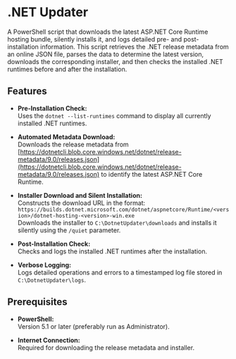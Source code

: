# .NET Updater

A PowerShell script that downloads the latest ASP.NET Core Runtime hosting bundle, silently installs it, and logs detailed pre- and post-installation information. This script retrieves the .NET release metadata from an online JSON file, parses the data to determine the latest version, downloads the corresponding installer, and then checks the installed .NET runtimes before and after the installation.

## Features

- **Pre-Installation Check:**  
  Uses the `dotnet --list-runtimes` command to display all currently installed .NET runtimes.

- **Automated Metadata Download:**  
  Downloads the release metadata from [https://dotnetcli.blob.core.windows.net/dotnet/release-metadata/9.0/releases.json](https://dotnetcli.blob.core.windows.net/dotnet/release-metadata/9.0/releases.json) to identify the latest ASP.NET Core Runtime.

- **Installer Download and Silent Installation:**  
  Constructs the download URL in the format:  
  `https://builds.dotnet.microsoft.com/dotnet/aspnetcore/Runtime/<version>/dotnet-hosting-<version>-win.exe`  
  Downloads the installer to `C:\DotnetUpdater\downloads` and installs it silently using the `/quiet` parameter.

- **Post-Installation Check:**  
  Checks and logs the installed .NET runtimes after the installation.

- **Verbose Logging:**  
  Logs detailed operations and errors to a timestamped log file stored in `C:\DotnetUpdater\logs`.
## Prerequisites

- **PowerShell:**  
  Version 5.1 or later (preferably run as Administrator).

- **Internet Connection:**  
  Required for downloading the release metadata and installer.


